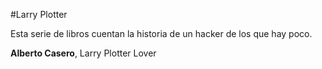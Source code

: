 #Larry Plotter

Esta serie de libros cuentan la historia de un hacker de los que hay poco.

**Alberto Casero**, Larry Plotter Lover
